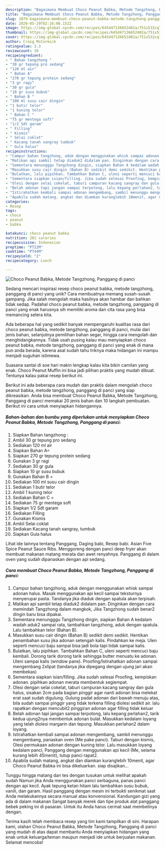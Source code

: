 ```yaml
---
description: "Bagaimana Membuat Choco Peanut Babka, Metode Tangzhong, Panggang di panci Anti Gagal"
title: "Bagaimana Membuat Choco Peanut Babka, Metode Tangzhong, Panggang di panci Anti Gagal"
slug: 1079-bagaimana-membuat-choco-peanut-babka-metode-tangzhong-panggang-di-panci-anti-gagal
date: 2020-05-29T02:16:06.152Z
image: https://img-global.cpcdn.com/recipes/645d47136652402a/751x532cq70/choco-peanut-babka-metode-tangzhong-panggang-di-panci-foto-resep-utama.jpg
thumbnail: https://img-global.cpcdn.com/recipes/645d47136652402a/751x532cq70/choco-peanut-babka-metode-tangzhong-panggang-di-panci-foto-resep-utama.jpg
cover: https://img-global.cpcdn.com/recipes/645d47136652402a/751x532cq70/choco-peanut-babka-metode-tangzhong-panggang-di-panci-foto-resep-utama.jpg
author: Craig McCormick
ratingvalue: 3.3
reviewcount: 10
recipeingredient:
- " Bahan tangzhong "
- "30 gr tepung pro sedang"
- "120 ml air"
- " Bahan A"
- "270 gr tepung protein sedang"
- "3 gr ragi"
- "30 gr gula"
- "10 gr susu bubuk"
- " Bahan B "
- "100 ml susu cair dingin"
- "1 butir telor"
- "1 kuning telor"
- " Bahan C "
- "75 gr mentega soft"
- "1/2 Sdt garam"
- " Filling"
- " Kismis"
- " Selai coklat"
- " Kacang tanah sangray tumbuk"
- " Gula halus"
recipeinstructions:
- "Campur bahan tangzhong, aduk dengan menggunakan whisk sampai adonan halus. Masak menggunakan api kecil sampai teksturnya menyerupai pasta. Tandanya jika diaduk dengan spatula akan terpisah."
- "Matikan api sambil tetap diaduk2 didalam pan. Dinginkan dengan cara memindah Tangzhong dalam mangkok, Jika Tangzhong sudah benar2 dingin baru bisa dipakai."
- "Sementara menungggu Tangzhong dingin, siapkan Bahan A kedalam wadah aduk2 sampai rata, tambahkan tangzhong, aduk dengan spatula. Lalu tambahkan telor (Bahan B)."
- "Masukkan susu cair dingin (Bahan B) sedikit demi sedikit. Hentikan penambahan susu jika adonan setengah kalis. Pindahkan ke meja. Ulen seperti mencuci baju sampai bisa jadi bola tapi tidak sampai kalis."
- "Bulatkan, lalu pipihkan. Tambahkan Bahan C, uleni seperti mencuci baju kembali. Dorong tarik dorong tarik sehingga butter menuatu ke adonan. Uleni sampai kalis (window pane). Proofing/Istirahatkan adonan sampai mengembang 2xlipat (tandanya jika dipegang dengan ujung jari akan membekas)"
- "Sementara siapkan isian/filling. Jika sudah selesai Proofing, kempiskan adonan. pipihkan adonan merata membentuk segiempat."
- "Olesi dengan selai cokelat, taburi campuran kacang sangray dan gula halus, sisakan 2cm pada bagian pinggir agar nanti adonan bisa melekat erat saat sudah digulung. Gulung padat adonan dari bawah menuju atas, bila sudah sampai pinggir yang tidak terkena filling diolesi sedikit air. lalu rapatkan dengan mencubit2 pinggiran adonan agar filling tidak keluar"
- "Belah adonan tapi jangan sampai terpotong, lalu kepang perlahan2, tarik kedua ujung2nya membentuk adonan bulat. Masukkan kedalam loyang yang telah diolesi margarin dan tepung. Masukkan perlahan2 dalam loyang."
- "Istirahatkan kembali sampai adonan mengembang, sambil menunggu mengembang, panaskan oven (Me pake panci). Taburi dengan kismis, Olesi permukaan adonan dengan kuning telor. Lalu masukkan loyang kedalam panci, Panggang dengan menggunakan api kecil (Me, selama kurang lebih 45menit), tutup panci rapat2."
- "Apabila sudah matang, angkat dan diamkan kuranglebih 10menit, agar Choco Peanut Babka ini bisa dikeluarkan. siap disajikan..."
categories:
- Resep
tags:
- choco
- peanut
- babka

katakunci: choco peanut babka 
nutrition: 261 calories
recipecuisine: Indonesian
preptime: "PT22M"
cooktime: "PT44M"
recipeyield: "2"
recipecategory: Lunch

---
```



![Choco Peanut Babka, Metode Tangzhong, Panggang di panci](https://img-global.cpcdn.com/recipes/645d47136652402a/751x532cq70/choco-peanut-babka-metode-tangzhong-panggang-di-panci-foto-resep-utama.jpg)

Sedang mencari inspirasi resep choco peanut babka, metode tangzhong, panggang di panci yang unik? Cara membuatnya memang susah-susah gampang. Jika salah mengolah maka hasilnya akan hambar dan bahkan tidak sedap. Padahal choco peanut babka, metode tangzhong, panggang di panci yang enak harusnya sih memiliki aroma dan cita rasa yang bisa memancing selera kita.

Ada beberapa hal yang sedikit banyak mempengaruhi kualitas rasa dari choco peanut babka, metode tangzhong, panggang di panci, mulai dari jenis bahan, selanjutnya pemilihan bahan segar, hingga cara mengolah dan menghidangkannya. Tidak usah pusing kalau mau menyiapkan choco peanut babka, metode tangzhong, panggang di panci yang enak di mana pun anda berada, karena asal sudah tahu triknya maka hidangan ini mampu menjadi suguhan istimewa.

Suasana santai di soe hari makin lengkap kalau kita bikin camilan yang enak. Choco Peanut Muffin ini bisa jadi pilihan praktis yang mudah dibuat. Tentunya kalau pakai resep berikut ini.


Berikut ini ada beberapa cara mudah dan praktis dalam mengolah choco peanut babka, metode tangzhong, panggang di panci yang siap dikreasikan. Anda bisa membuat Choco Peanut Babka, Metode Tangzhong, Panggang di panci memakai 20 jenis bahan dan 10 langkah pembuatan. Berikut ini cara untuk menyiapkan hidangannya.

<!--inarticleads1-->

##### Bahan-bahan dan bumbu yang diperlukan untuk menyiapkan Choco Peanut Babka, Metode Tangzhong, Panggang di panci:

1. Siapkan  Bahan tangzhong :
1. Ambil 30 gr tepung pro sedang
1. Sediakan 120 ml air
1. Siapkan  Bahan A=
1. Siapkan 270 gr tepung protein sedang
1. Gunakan 3 gr ragi
1. Sediakan 30 gr gula
1. Siapkan 10 gr susu bubuk
1. Gunakan  Bahan B =
1. Sediakan 100 ml susu cair dingin
1. Sediakan 1 butir telor
1. Ambil 1 kuning telor
1. Sediakan  Bahan C =
1. Sediakan 75 gr mentega soft
1. Siapkan 1/2 Sdt garam
1. Sediakan  Filling
1. Gunakan  Kismis
1. Ambil  Selai coklat
1. Sediakan  Kacang tanah sangray, tumbuk
1. Siapkan  Gula halus


Lihat ide lainnya tentang Panggang, Daging babi, Resep babi. Asian Five Spice Peanut Sauce Ribs. Menggoreng dengan panci deep fryer akan membuat makanan matang merata dan awet renyahnya. Panggang di dalam oven yang sudah dipanaskan dengan api sedang. 

<!--inarticleads2-->

##### Cara membuat Choco Peanut Babka, Metode Tangzhong, Panggang di panci:

1. Campur bahan tangzhong, aduk dengan menggunakan whisk sampai adonan halus. Masak menggunakan api kecil sampai teksturnya menyerupai pasta. Tandanya jika diaduk dengan spatula akan terpisah.
1. Matikan api sambil tetap diaduk2 didalam pan. Dinginkan dengan cara memindah Tangzhong dalam mangkok, Jika Tangzhong sudah benar2 dingin baru bisa dipakai.
1. Sementara menungggu Tangzhong dingin, siapkan Bahan A kedalam wadah aduk2 sampai rata, tambahkan tangzhong, aduk dengan spatula. Lalu tambahkan telor (Bahan B).
1. Masukkan susu cair dingin (Bahan B) sedikit demi sedikit. Hentikan penambahan susu jika adonan setengah kalis. Pindahkan ke meja. Ulen seperti mencuci baju sampai bisa jadi bola tapi tidak sampai kalis.
1. Bulatkan, lalu pipihkan. Tambahkan Bahan C, uleni seperti mencuci baju kembali. Dorong tarik dorong tarik sehingga butter menuatu ke adonan. Uleni sampai kalis (window pane). Proofing/Istirahatkan adonan sampai mengembang 2xlipat (tandanya jika dipegang dengan ujung jari akan membekas)
1. Sementara siapkan isian/filling. Jika sudah selesai Proofing, kempiskan adonan. pipihkan adonan merata membentuk segiempat.
1. Olesi dengan selai cokelat, taburi campuran kacang sangray dan gula halus, sisakan 2cm pada bagian pinggir agar nanti adonan bisa melekat erat saat sudah digulung. Gulung padat adonan dari bawah menuju atas, bila sudah sampai pinggir yang tidak terkena filling diolesi sedikit air. lalu rapatkan dengan mencubit2 pinggiran adonan agar filling tidak keluar
1. Belah adonan tapi jangan sampai terpotong, lalu kepang perlahan2, tarik kedua ujung2nya membentuk adonan bulat. Masukkan kedalam loyang yang telah diolesi margarin dan tepung. Masukkan perlahan2 dalam loyang.
1. Istirahatkan kembali sampai adonan mengembang, sambil menunggu mengembang, panaskan oven (Me pake panci). Taburi dengan kismis, Olesi permukaan adonan dengan kuning telor. Lalu masukkan loyang kedalam panci, Panggang dengan menggunakan api kecil (Me, selama kurang lebih 45menit), tutup panci rapat2.
1. Apabila sudah matang, angkat dan diamkan kuranglebih 10menit, agar Choco Peanut Babka ini bisa dikeluarkan. siap disajikan...


Tunggu hingga matang dan tes dengan tusukan untuk melihat apakah sudah Namun jika Anda menggunakan panci serbaguna, panas panci dengan api kecil. Ayak tepung ketan hitam lalu tambahkan susu bubuk, vanili, dan garam. Hasil panggang dengan mesin ini terbukti senikmat saat Anda melakukannya secara manual atau konvensional. Kandungan gizi yang ada di dalam makanan Sangat banyak merek dan tipe produk alat panggang bebek peking ini di pasaran. Untuk itu Anda harus cermat saat membelinya dengan. 

Terima kasih telah membaca resep yang tim kami tampilkan di sini. Harapan kami, olahan Choco Peanut Babka, Metode Tangzhong, Panggang di panci yang mudah di atas dapat membantu Anda menyiapkan hidangan yang enak untuk keluarga/teman maupun menjadi ide untuk berjualan makanan. Selamat mencoba!
